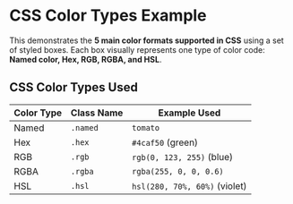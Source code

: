 #  CSS Color Types Example

This demonstrates the **5 main color formats supported in CSS** using a set of styled boxes. Each box visually represents one type of color code:  
**Named color, Hex, RGB, RGBA, and HSL**.

##  CSS Color Types Used

| Color Type | Class Name | Example Used               |
|------------|------------|----------------------------|
| Named      | `.named`   | `tomato`                   |
| Hex        | `.hex`     | `#4caf50` (green)          |
| RGB        | `.rgb`     | `rgb(0, 123, 255)` (blue)  |
| RGBA       | `.rgba`    | `rgba(255, 0, 0, 0.6)`     |
| HSL        | `.hsl`     | `hsl(280, 70%, 60%)` (violet) |




